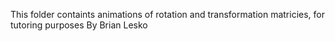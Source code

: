This folder containts animations of rotation and transformation matricies, for tutoring purposes
By Brian Lesko
